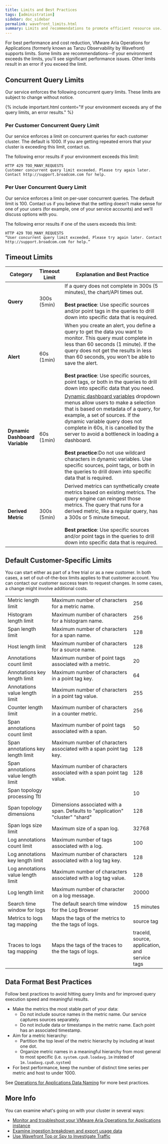 ```yaml
---
title: Limits and Best Practices
tags: [administration]
sidebar: doc_sidebar
permalink: wavefront_limits.html
summary: Limits and recommendations to promote efficient resource use.
---
```

For best performance and cost reduction, VMware Aria Operations for Applications (formerly known as Tanzu Observability by Wavefront) supports limits. Some limits are recommendations--if your environment exceeds the limits, you'll see significant performance issues. Other limits result in an error if you exceed the limit.

<!--this page is public but we're not pointing to it from elsewhere in the documentation because some companies change their limits (and pay more, potentially) --->

## Concurrent Query Limits

Our service enforces the following concurrent query limits. These limits are subject to change without notice.

{% include important.html content="If your environment exceeds any of the query limits, an error results." %}

### Per Customer Concurrent Query Limit

Our service enforces a limit on concurrent queries for each customer cluster. The default is 1000. If you are getting repeated errors that your cluster is exceeding this limit, contact us.

The following error results if your environment exceeds this limit:
```
HTTP 429 TOO_MANY_REQUESTS
Customer concurrent query limit exceeded. Please try again later. Contact http://support.broadcom.com for help.
```

### Per User Concurrent Query Limit

Our service enforces a limit on per-user concurrent queries. The default limit is 100. Contact us if you believe that the setting doesn’t make sense for one of your users (for example, one of your service accounts) and we’ll discuss options with you.

The following error results if one of the users exceeds this limit:
```
HTTP 429 TOO_MANY_REQUESTS
“User concurrent query limit exceeded. Please try again later. Contact http://support.broadcom.com for help.”
```

## Timeout Limits

<table>
<tbody>
<thead>
<tr><th width="10%">Category</th><th width="15%">Timeout Limit</th><th width="75%">Explanation and Best Practice</th></tr>
</thead>
<tr>
<td><strong>Query</strong></td>
<td>300s (5min)</td>
<td>If a query does not complete in 300s (5 minutes), the chart/API times out.<br/><br/>
<strong>Best practice</strong>: Use specific sources and/or point tags in the queries to drill down into specific data that is required.</td>
</tr>
<tr>
<td><strong>Alert</strong></td>
<td>60s (1min)</td>
<td>When you create an alert, you define a query to get the data you want to monitor. This query must complete in less than 60 seconds (1 minute). If the query does not get the results in less than 60 seconds, you won't be able to save the alert.<br/><br/>
<strong>Best practice</strong>: Use specific sources, point tags, or both in the queries to drill down into specific data that you need.
</td>
</tr>
<tr>
<td><strong>Dynamic Dashboard Variable</strong></td>
<td>60s (1min)</td>
<td><a href="dashboards_variables.html#dynamic-dashboard-variables">Dynamic dashboard variables</a> dropdown menus allow users to make a selection that is based on metadata of a query, for example, a set of sources. If the dynamic variable query does not complete in 60s, it is cancelled by the server to avoid a bottleneck in loading a dashboard.<br/><br/>
<strong>Best practice</strong>:Do not use wildcard characters in dynamic variables. Use specific sources, point tags, or both in the queries to drill down into specific data that is required. </td>
</tr>
<tr>
<td><strong>Derived Metric</strong></td>
<td>300s (5min)</td>
<td>Derived metrics can synthetically create metrics based on existing metrics. The query engine can reingest those metrics. The query that runs for a derived metric, like a regular query, has a 300s or 5 minute timeout.<br/><br/>
<strong>Best practice</strong>: Use specific sources and/or point tags in the queries to drill down into specific data that is required.</td>
</tr>
</tbody>
</table>

## Default Customer-Specific Limits

You can start either as part of a free trial or as a new customer. In both cases, a set of out-of-the-box limits applies to that customer account. You can contact our customer success team to request changes. In some cases, a change might involve additional costs.

<table>
<tbody>
<tr>
<td width="30%">Metric length limit</td>
<td width="60%">Maximum number of characters for a metric name.</td>
<td width="10%">256</td>
</tr>
<tr>
<td>Histogram length limit</td>
<td>Maximum number of characters for a histogram name.</td>
<td>256</td>
</tr>
<tr>
<td>Span length limit</td>
<td>Maximum number of characters for a span name.</td>
<td>128</td>
</tr>
<tr>
<td>Host length limit</td>
<td>Maximum number of characters for a source name.</td>
<td>128</td>
</tr>
<tr>
<td>Annotations count limit</td>
<td>Maximum number of point tags associated with a metric.</td>
<td>20</td>
</tr>
<tr>
<td>Annotations key length limit</td>
<td>Maximum number of characters in a point tag key.</td>
<td>64</td>
</tr>
<tr>
<td>Annotations value length limit</td>
<td>Maximum number of characters in a point tag value.</td>
<td>255</td>
</tr>
<tr>
<td>Counter length limit</td>
<td>Maximum number of characters in a counter metric.</td>
<td>256</td>
</tr>
<tr>
<td>Span annotations count limit</td>
<td>Maximum number of point tags associated with a span. </td>
<td>50</td>
</tr>
<tr>
<td>Span annotations key length limit</td>
<td>Maximum number of characters associated with a span point tag key. </td>
<td>128</td>
</tr>
<tr>
<td>Span annotations value length limit</td>
<td>Maximum number of characters associated with a span point tag value. </td>
<td>128</td>
</tr>
<tr>
<td>Span topology processing Ttl</td>
<td>  </td>
<td>10</td>
</tr>
<tr>
<td>Span topology dimensions</td>
<td>Dimensions associated with a span. Defaults to "application" "cluster" "shard"</td>
<td>128</td>
</tr>
<tr>
<td>Span logs size limit</td>
<td>Maximum size of a span log.</td>
<td>32768</td>
</tr>
<tr>
<td>Log annotations count limit</td>
<td>Maximum number of tags associated with a log. </td>
<td>100</td>
</tr>
<tr>
<td>Log annotations key length limit</td>
<td>Maximum number of characters associated with a log tag key. </td>
<td>128</td>
</tr>
<tr>
<td>Log annotations value length limit</td>
<td>Maximum number of characters associated with a log tag value. </td>
<td>128</td>
</tr>
<tr>
<td>Log length limit</td>
<td>Maximum number of character on a log message.</td>
<td>20000</td>
</tr>
<tr>
<td>Search time window for logs</td>
<td>The default search time window for the Log Browser</td>
<td>15 minutes</td>
</tr>
<tr>
<td>Metrics to logs tag mapping</td>
<td>Maps the tags of the metrics to the the tags of logs.</td>
<td>source tag</td>
</tr>
<tr>
<td>Traces to logs tag mapping</td>
<td>Maps the tags of the traces to the the tags of logs.</td>
<td>traceId, source, application, and service tags</td>
</tr>
</tbody>
</table>


<!---From Data Format topic, remove there if we want to keep this here--->
## Data Format Best Practices

Follow best practices to avoid hitting query limits and for improved query execution speed and meaningful results.

* Make the metrics the most stable part of your data:
  - Do not include source names in the metric name. Our service captures sources separately.
  - Do not include data or timestamps in the metric name. Each point has an associated timestamp.
* Aim for a metric hierarchy:
  - Partition the top level of the metric hierarchy by including at least one dot.
  - Organize metric names in a meaningful hierarchy from most general to most specific (i.e. `system.cpu0.loadavg.1m` instead of `1m.loadavg.cpu0.system`)
* For best performance, keep the number of distinct time series per metric and host to under 1000.

See [Operations for Applications Data Naming](wavefront_data_format.html#operations-for-applications-data-format-best-practices) for more best practices.



## More Info

You can examine what's going on with your cluster in several ways:

* [Monitor and troubleshoot your VMware Aria Operations for Applications instance](wavefront_monitoring.html)
* [Examine ingestion breakdown and export usage data](ingestion_policies.html)
* [Use Wavefront Top or Spy to Investigate Traffic](wavefront_monitoring_spy.html)
